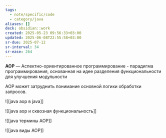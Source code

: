 ```yaml
---
tags:
  - note/specific/code
  - category/java
aliases: []
deck: obsidian::work
created: 2025-05-23 09:56:33+03:00
updated: 2025-06-08T22:55:58+03:00
sr-due: 2025-07-12
sr-interval: 34
sr-ease: 264
---
```


**AOP**
—
Аспектно-ориентированное программирование - парадигма программирования, основанная на идее разделения функциональности для улучшения модульности

AOP может затруднить понимание основной логики обработки запросов.

![[java aop в java]]

![[java aop и сквозная функциональность]]

![[java термины AOP]]

![[java виды AOP]]
